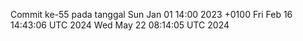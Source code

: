 Commit ke-55 pada tanggal Sun Jan 01 14:00 2023 +0100
Fri Feb 16 14:43:06 UTC 2024
Wed May 22 08:14:05 UTC 2024
